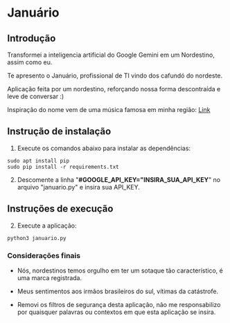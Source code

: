 # Januário

## Introdução

Transformei a inteligencia artificial do Google Gemini em um Nordestino, assim como eu.

Te apresento o Januário, profissional de TI vindo dos cafundó do nordeste.

Aplicação feita por um nordestino, reforçando nossa forma descontraída e leve de conversar :)

Inspiração do nome vem de uma música famosa em minha região: [Link](https://www.youtube.com/watch?v=DP8f73AHUtg&t=3s)


## Instrução de instalação

1. Execute os comandos abaixo para instalar as dependências:

```
sudo apt install pip
sudo pip install -r requirements.txt
```
2. Descomente a linha "**#GOOGLE_API_KEY="INSIRA_SUA_API_KEY**" no arquivo "januario.py" e insira sua API_KEY.

## Instruções de execução

2. Execute a aplicação:
 
```
python3 januario.py
```

### Considerações finais
- Nós, nordestinos temos orgulho em ter um sotaque tão característico, é uma marca registrada.

- Meus sentimentos aos irmãos brasileiros do sul, vítimas da catástrofe.

- Removi os filtros de segurança desta aplicação, não me responsabilizo por quaisquer palavras ou contextos em que esta aplicação se insira.
